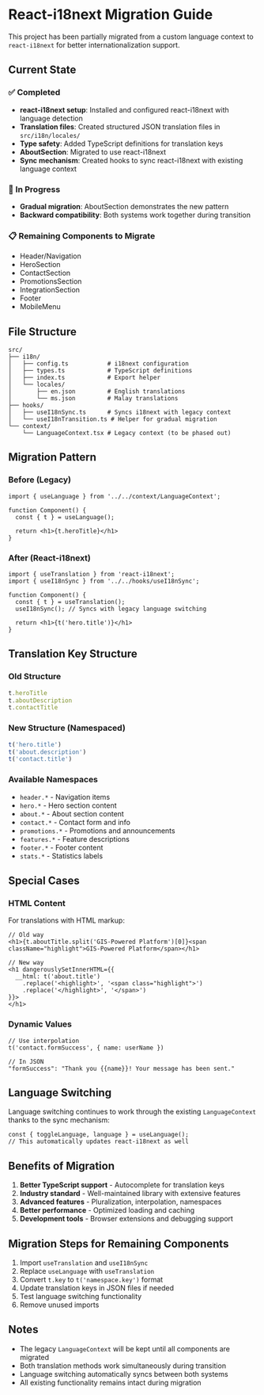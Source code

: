 # React-i18next Migration Guide

This project has been partially migrated from a custom language context to `react-i18next` for better internationalization support.

## Current State

### ✅ Completed
- **react-i18next setup**: Installed and configured react-i18next with language detection
- **Translation files**: Created structured JSON translation files in `src/i18n/locales/`
- **Type safety**: Added TypeScript definitions for translation keys
- **AboutSection**: Migrated to use react-i18next
- **Sync mechanism**: Created hooks to sync react-i18next with existing language context

### 🔄 In Progress  
- **Gradual migration**: AboutSection demonstrates the new pattern
- **Backward compatibility**: Both systems work together during transition

### 📋 Remaining Components to Migrate
- Header/Navigation
- HeroSection
- ContactSection  
- PromotionsSection
- IntegrationSection
- Footer
- MobileMenu

## File Structure

```
src/
├── i18n/
│   ├── config.ts           # i18next configuration
│   ├── types.ts            # TypeScript definitions
│   ├── index.ts            # Export helper
│   └── locales/
│       ├── en.json         # English translations
│       └── ms.json         # Malay translations
├── hooks/
│   ├── useI18nSync.ts      # Syncs i18next with legacy context
│   └── useI18nTransition.ts # Helper for gradual migration
└── context/
    └── LanguageContext.tsx # Legacy context (to be phased out)
```

## Migration Pattern

### Before (Legacy)
```tsx
import { useLanguage } from '../../context/LanguageContext';

function Component() {
  const { t } = useLanguage();
  
  return <h1>{t.heroTitle}</h1>
}
```

### After (React-i18next)
```tsx
import { useTranslation } from 'react-i18next';
import { useI18nSync } from '../../hooks/useI18nSync';

function Component() {
  const { t } = useTranslation();
  useI18nSync(); // Syncs with legacy language switching
  
  return <h1>{t('hero.title')}</h1>
}
```

## Translation Key Structure

### Old Structure
```ts
t.heroTitle
t.aboutDescription
t.contactTitle
```

### New Structure (Namespaced)
```ts
t('hero.title')
t('about.description') 
t('contact.title')
```

### Available Namespaces
- `header.*` - Navigation items
- `hero.*` - Hero section content
- `about.*` - About section content
- `contact.*` - Contact form and info
- `promotions.*` - Promotions and announcements
- `features.*` - Feature descriptions
- `footer.*` - Footer content
- `stats.*` - Statistics labels

## Special Cases

### HTML Content
For translations with HTML markup:
```tsx
// Old way
<h1>{t.aboutTitle.split('GIS-Powered Platform')[0]}<span className="highlight">GIS-Powered Platform</span></h1>

// New way  
<h1 dangerouslySetInnerHTML={{
  __html: t('about.title')
    .replace('<highlight>', '<span class="highlight">')
    .replace('</highlight>', '</span>')
}}>
</h1>
```

### Dynamic Values
```tsx
// Use interpolation
t('contact.formSuccess', { name: userName })

// In JSON
"formSuccess": "Thank you {{name}}! Your message has been sent."
```

## Language Switching

Language switching continues to work through the existing `LanguageContext` thanks to the sync mechanism:

```tsx
const { toggleLanguage, language } = useLanguage();
// This automatically updates react-i18next as well
```

## Benefits of Migration

1. **Better TypeScript support** - Autocomplete for translation keys
2. **Industry standard** - Well-maintained library with extensive features
3. **Advanced features** - Pluralization, interpolation, namespaces
4. **Better performance** - Optimized loading and caching
5. **Development tools** - Browser extensions and debugging support

## Migration Steps for Remaining Components

1. Import `useTranslation` and `useI18nSync`
2. Replace `useLanguage` with `useTranslation`
3. Convert `t.key` to `t('namespace.key')` format
4. Update translation keys in JSON files if needed
5. Test language switching functionality
6. Remove unused imports

## Notes

- The legacy `LanguageContext` will be kept until all components are migrated
- Both translation methods work simultaneously during transition
- Language switching automatically syncs between both systems
- All existing functionality remains intact during migration